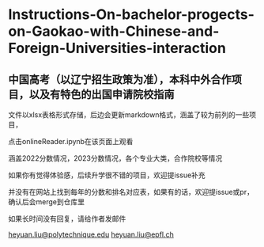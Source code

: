 # Instructions-On-bachelor-progects-on-Gaokao-with-Chinese-and-Foreign-Universities-interaction
## 中国高考（以辽宁招生政策为准），本科中外合作项目，以及有特色的出国申请院校指南



文件以xlsx表格形式存储，后边会更新markdown格式，涵盖了较为前列的一些项目，

点击onlineReader.ipynb在该页面上观看

涵盖2022分数情况，2023分数情况，各个专业大类，合作院校等情况

如果你有觉得体验感，后续升学很不错的项目，欢迎提issue补充

并没有在网站上找到每年的分数和排名对应表，如果有的话，欢迎提issue或pr，确认后会merge到仓库里


如果长时间没有回复，请给作者发邮件


heyuan.liu@polytechnique.edu heyuan.liu@epfl.ch
